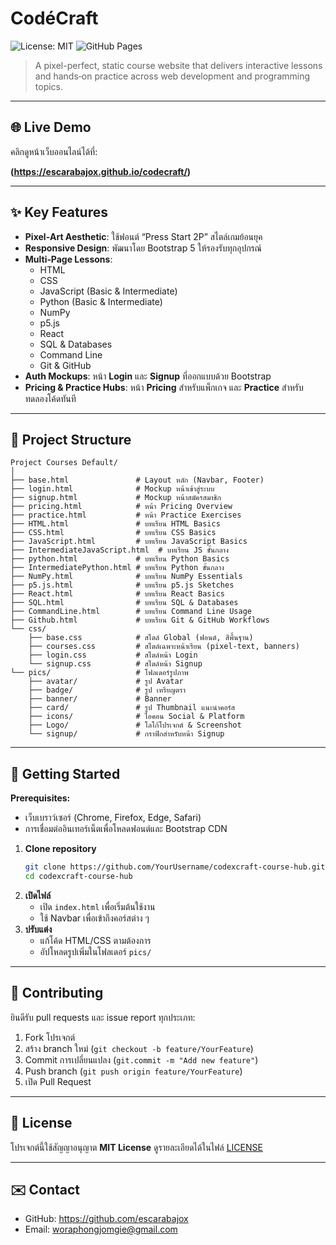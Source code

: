 # CodéCraft

![License: MIT](https://img.shields.io/badge/license-MIT-green.svg) ![GitHub Pages](https://img.shields.io/badge/GitHub%20Pages-Online-blue?logo=github)

> A pixel-perfect, static course website that delivers interactive lessons and hands‑on practice across web development and programming topics.

---

## 🌐 Live Demo

คลิกดูหน้าเว็บออนไลน์ได้ที่:

**(https://escarabajox.github.io/codecraft/)**

---

## ✨ Key Features

- **Pixel‑Art Aesthetic**: ใช้ฟอนต์ “Press Start 2P” สไตล์เกมย้อนยุค
- **Responsive Design**: พัฒนาโดย Bootstrap 5 ให้รองรับทุกอุปกรณ์
- **Multi‑Page Lessons**:
  - HTML
  - CSS
  - JavaScript (Basic & Intermediate)
  - Python (Basic & Intermediate)
  - NumPy
  - p5.js
  - React
  - SQL & Databases
  - Command Line
  - Git & GitHub
- **Auth Mockups**: หน้า **Login** และ **Signup** ที่ออกแบบด้วย Bootstrap
- **Pricing & Practice Hubs**: หน้า **Pricing** สำหรับแพ็กเกจ และ **Practice** สำหรับทดลองโค้ดทันที

---

## 📂 Project Structure

```
Project Courses Default/
│
├── base.html               # Layout หลัก (Navbar, Footer)
├── login.html              # Mockup หน้าเข้าสู่ระบบ
├── signup.html             # Mockup หน้าสมัครสมาชิก
├── pricing.html            # หน้า Pricing Overview
├── practice.html           # หน้า Practice Exercises
├── HTML.html               # บทเรียน HTML Basics
├── CSS.html                # บทเรียน CSS Basics
├── JavaScript.html         # บทเรียน JavaScript Basics
├── IntermediateJavaScript.html  # บทเรียน JS ขั้นกลาง
├── python.html             # บทเรียน Python Basics
├── IntermediatePython.html # บทเรียน Python ขั้นกลาง
├── NumPy.html              # บทเรียน NumPy Essentials
├── p5.js.html              # บทเรียน p5.js Sketches
├── React.html              # บทเรียน React Basics
├── SQL.html                # บทเรียน SQL & Databases
├── CommandLine.html        # บทเรียน Command Line Usage
├── Github.html             # บทเรียน Git & GitHub Workflows
└── css/
    ├── base.css            # สไตล์ Global (ฟอนต์, สีพื้นฐาน)
    ├── courses.css         # สไตล์เฉพาะหน้าเรียน (pixel-text, banners)
    ├── login.css           # สไตล์หน้า Login
    └── signup.css          # สไตล์หน้า Signup
└── pics/                   # โฟลเดอร์รูปภาพ
    ├── avatar/             # รูป Avatar
    ├── badge/              # รูป เหรียญตรา
    ├── banner/             # Banner
    ├── card/               # รูป Thumbnail แนะนำคอร์ส
    ├── icons/              # ไอคอน Social & Platform
    ├── Logo/               # โลโก้โปรเจกต์ & Screenshot
    └── signup/             # กราฟิกสำหรับหน้า Signup
```

---

## 🚀 Getting Started

**Prerequisites:**
- เว็บเบราว์เซอร์ (Chrome, Firefox, Edge, Safari)
- การเชื่อมต่ออินเทอร์เน็ตเพื่อโหลดฟอนต์และ Bootstrap CDN

1. **Clone repository**
   ```bash
   git clone https://github.com/YourUsername/codexcraft-course-hub.git
   cd codexcraft-course-hub
   ```
2. **เปิดไฟล์**
   - เปิด `index.html` เพื่อเริ่มต้นใช้งาน
   - ใช้ Navbar เพื่อเข้าถึงคอร์สต่าง ๆ
3. **ปรับแต่ง**
   - แก้โค้ด HTML/CSS ตามต้องการ
   - อัปโหลดรูปเพิ่มในโฟลเดอร์ `pics/`

---

## 🤝 Contributing

ยินดีรับ pull requests และ issue report ทุกประเภท:
1. Fork โปรเจกต์
2. สร้าง branch ใหม่ (`git checkout -b feature/YourFeature`)
3. Commit การเปลี่ยนแปลง (`git.commit -m "Add new feature"`)
4. Push branch (`git push origin feature/YourFeature`)
5. เปิด Pull Request

---

## 📄 License

โปรเจกต์นี้ใช้สัญญาอนุญาต **MIT License** ดูรายละเอียดได้ในไฟล์ [LICENSE](LICENSE)

---

## ✉️ Contact

- GitHub: https://github.com/escarabajox
- Email: woraphongjomgie@gmail.com
